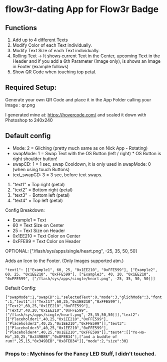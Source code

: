 # flow3r-dating App for Flow3r Badge

## Functions

1. Add up to 4 different Texts
1. Modify Color of each Text individually.
1. Modify Text Size of each Text individually.
1. Rolling Text -> It shows current Text in the Center, upcoming Text in the Header and if you add a 6th Parameter (Image only), is shows an Image in Footer (example follows)
1. Show QR Code when touching top petal.

## Required Setup:

Generate your own QR Code and place it in the App Folder calling your Image : qr.png

I generated mine at: https://hovercode.com/ and scaled it down with Photoshop to 240x240

## Default config

- Mode: 2 = Gliching (pretty much same as on Nick App - Rotating)
- swapMode: 1 = Swap Text with the OS Button (left / right) \* OS Button is right shoulder button!
- swapCD: 1 = 1 sec, swap Cooldown, it is only used in swapMode: 0 (when using touch Buttons)
- text_swapCD: 3 = 3 sec, before text swaps.

1. "text1" = Top right (petal)
1. "text2" = Bottom right (petal)
1. "text3" = Bottom left (petal)
1. "text4" = Top left (petal)

Config Breakdown:

- Example1 = Text
- 60 = Text Size on Center
- 25 = Text Size on Header
- 0x1EE210 = Text Color on Center
- 0xFFE99 = Text Color on Header

OPTIONAL: ["/flash/sys/apps/single/heart.png", -25, 35, 50, 50]

Adds an Icon to the Footer. (Only Images supported atm.)

`"text1": [["Example1", 60, 25, "0x1EE210", "0xFFE599"], ["Example2", 60, 25, "0x1EE210", "0xFFE599"], ["Example3", 40, 20, "0x1EE210", "0xFFE599", ["/flash/sys/apps/single/heart.png", -25, 35, 50, 50]]]`

Default Config:

`{"swapMode":1,"swapCD":1,"selectedText":0,"mode":3,"glichMode":3,"font":1,"text1":[["Text1?",60,25,"0x1EE210","0xFFE599"],["Text2",60,25,"0x1EE210","0xFFE599"],["Text3",40,20,"0x1EE210","0xFFE599",["/flash/sys/apps/single/heart.png",-25,35,50,50]]],"text2":[["Placeholder1",40,25,"0x1EE210","0xFFE599"],["Placeholder2",40,25,"0x1EE210","0xFFE599"]],"text3":[["Placeholder3",40,25,"0x1EE210","0xFFE599"],["Placeholder4",40,25,"0x1EE210","0xFFE599"]],"text4":[["Yo-Ho-Ho",30,25,"0x349BEB","0x8FEB34"],["and a buddle of rum!",25,15,"0x349BEB","0x8FEB34"]],"mode":2,"size":30}`

### Props to : Mychinos for the Fancy LED Stuff, I didn't touched.
